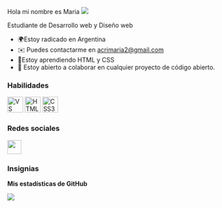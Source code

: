 Hola mi nombre es Maria ![](https://user-images.githubusercontent.com/18350557/176309783-0785949b-9127-417c-8b55-ab5a4333674e.gif)

 Estudiante de Desarrollo web y Diseño web 
 * 🌍Estoy radicado en Argentina
 * ✉️ Puedes contactarme en [acrimaria2@gmail.com](mailto:acrimaria2@gmail.com)[](mailto:acrimaria2@gmail.com)
 * 🧠Estoy aprendiendo HTML y CSS
 * 🤝 Estoy abierto a colaborar en cualquier proyecto de código abierto.

### Habilidades


<p align="left">
<a href="https://code.visualstudio.com/" target="_blank" rel="noreferrer"><img src="https://raw.githubusercontent.com/danielcranney/readme-generator/main/public/icons/skills/visualstudiocode.svg" width="36" height="36" alt="VS Code" /></a> <a href="https://developer.mozilla.org/en-US/docs/Glosario/HTML5" target="_blank" rel="noreferrer"><img src="https://raw.githubusercontent.com/danielcranney/readme-generator/main/public/icons/skills/html5-colored.svg" width="36" height="36" alt="HTML5" /></a> <a href="https://www.w3.org/TR/CSS/#css" target="_blank" rel="noreferrer"><img src="https://raw.githubusercontent.com/danielcranney/readme-generator/main/public/icons/skills/css3-colored.svg" width="36" height="36" alt="CSS3" /></a>
</p>


### Redes sociales

<p align="left"> </p> <a href="https://www.github.com/MariaAcri98" target="_blank" rel="noreferrer"> <imagen> <source media="(prefiere-esquema-de-color: oscuro)" srcset="https://raw.githubusercontent.com/danielcranney/readme-generator/main/public/icons/socials/github-dark.svg" /> <source media="(prefiere-esquema-de-color: claro)" srcset="https://raw.githubusercontent.com/danielcranney/readme-generator/main/public/icons/socials/github.svg" /> <img src="https://raw.githubusercontent.com/danielcranney/readme-generator/main/public/icons/socials/github.svg" width="32" height="32" /> </imagen> </a>

### Insignias

<b>Mis estadísticas de GitHub</b>

<a href="http://www.github.com/MariaAcri98"><img src="https://github-readme-streak-stats.herokuapp.com/?user=MariaAcri98&stroke=ffffff&background=1c1917&ring=0891b2&fire=0891b2&currStreakNum=ffffff&currStreakLabel=0891b2&sideNums=ffffff&sideLabels=ffffff&dates=ffffff&hide_border=true" /></a>
